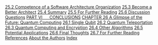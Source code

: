 [25.2 Competence of a Software Architecture Organization](ch25.xhtml#ch25lev1sec2) [25.3 Become a Better Architect](ch25.xhtml#ch25lev1sec3) [25.4 Summary](ch25.xhtml#ch25lev1sec4) [25.5 For Further Reading](ch25.xhtml#ch25lev1sec5) [25.6 Discussion Questions](ch25.xhtml#ch25lev1sec6) [PART VI      CONCLUSIONS](part06.xhtml#part06) [CHAPTER 26 A Glimpse of the Future: Quantum Computing](ch26.xhtml#ch26) [26.1 Single Qubit](ch26.xhtml#ch26lev1sec1) [26.2 Quantum Teleportation](ch26.xhtml#ch26lev1sec2) [26.3 Quantum Computing and Encryption](ch26.xhtml#ch26lev1sec3) [26.4 Other Algorithms](ch26.xhtml#ch26lev1sec4) [26.5 Potential Applications](ch26.xhtml#ch26lev1sec5) [26.6 Final Thoughts](ch26.xhtml#ch26lev1sec6) [26.7 For Further Reading](ch26.xhtml#ch26lev1sec7) [References](ref01.xhtml#ref01) [About the Authors](app01.xhtml#app01) [Index](index.xhtml#index)